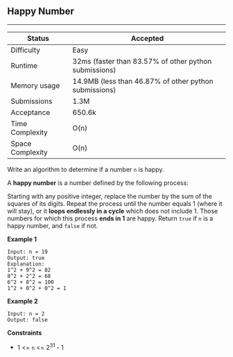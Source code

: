 ## Happy Number
---------
| Status | Accepted |
| --- | --- |
| Difficulty | Easy |
| Runtime | 32ms (faster than 83.57% of other python submissions) |
| Memory usage | 14.9MB (less than 46.87% of other python submissions) |
| Submissions | 1.3M |
| Acceptance | 650.6k|
| Time Complexity | O(n) |
| Space Complexity | O(n) |

Write an algorithm to determine if a number `n` is happy.

A **happy number** is a number defined by the following process:

Starting with any positive integer, replace the number by the sum of the squares of its digits.
Repeat the process until the number equals 1 (where it will stay), or it **loops endlessly in a cycle** which does not include 1.
Those numbers for which this process **ends in 1** are happy.
Return `true` if `n` is a happy number, and `false` if not.

**Example 1**
```
Input: n = 19
Output: true
Explanation:
1^2 + 9^2 = 82
8^2 + 2^2 = 68
6^2 + 8^2 = 100
1^2 + 0^2 + 0^2 = 1
```

**Example 2**
```
Input: n = 2
Output: false
```

**Constraints**
- 1 <= `n` <= 2<sup>31</sup> - 1
